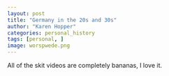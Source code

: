 ```yaml
---
layout: post
title: "Germany in the 20s and 30s"
author: "Karen Hopper"
categories: personal_history
tags: [personal, ]
image: worspwede.png
---
```


All of the skit videos are completely bananas, I love it.